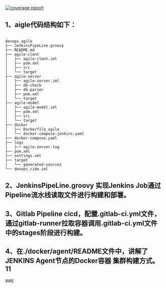 [![coverage report](https://gitlab.sdtdev.net/dcs/parts-stocking-warehouse/badges/develop/coverage.svg?job=unit_test)](https://gitlab.sdtdev.net/dcs/parts-stocking-warehouse/commits/develop?job=unit_test)
## 1、aigle代码结构如下：
```
.
devops_agile
├── JenkinsPipeLine.groovy
├── README.md
├── agile-clent
│   ├── agile-clent.iml
│   ├── pom.xml
│   ├── src
│   └── target
├── agile-server
│   ├── agile-server.iml
│   ├── db-check
│   ├── db-parser
│   ├── pom.xml
│   └── target
├── agile-model
│   ├── agile-model.iml
│   ├── pom.xml
│   ├── src
│   └── target
├── docker
│   ├── Dockerfile_agile
│   └── docker-compose-jenkins.yaml
├── docker-compose.yaml
├── logs
│   ├── agile-server.log
├── pom.xml
├── settings.xml
├── target
│   └── generated-sources
└── devops_cide.iml

```
## 2、JenkinsPipeLine.groovy 实现Jenkins Job通过Pipeline流水线读取文件进行构建和部署。
## 3、Gitlab Pipeline cicd，配置.gitlab-ci.yml文件，通过gitlab-runner拉取容器调用.gitlab-ci.yml文件中的stages阶段进行构建。
## 4、在./docker/agent/README文件中，讲解了JENKINS Agent节点的Docker容器 集群构建方式。11
##6